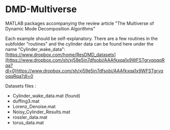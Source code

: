 # DMD-Multiverse
MATLAB packages accompanying the review article "The Multiverse of Dynamic Mode Decomposition Algorithms"

Each example should be self-explanatory. There are a few routines in the subfolder "routines" and the cylinder data can be found here under the name "Cylinder_wake_data": [https://www.dropbox.com/home/ResDMD_datasets](https://www.dropbox.com/sh/xj59e5in7dfsobi/AAAfkxqa1x9WFSTgrvqoqqRqa?dl=0)https://www.dropbox.com/sh/xj59e5in7dfsobi/AAAfkxqa1x9WFSTgrvqoqqRqa?dl=0

Datasets files :
- Cylinder_wake_data.mat (found)
- duffing3.mat
- Lorenz_Denoise.mat
- Noisy_Cylinder_Results.mat
- rossler_data.mat
- torus_data.mat
